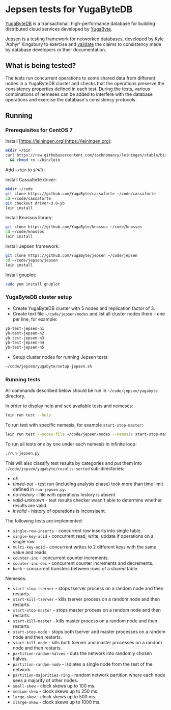 # Jepsen tests for YugaByteDB

[YugaByteDB](https://github.com/YugaByte/yugabyte-db) is a transactional, high-performance database for building distributed cloud services developed by [YugaByte](http://www.yugabyte.com).

[Jepsen](https://github.com/aphyr/jepsen) is a testing framework for networked
databases, developed by Kyle 'Aphyr' Kingsbury to exercise and
[validate](https://jepsen.io) the claims to consistency made by database
developers or their documentation.

## What is being tested?

The tests run concurrent operations to some shared data from different nodes in a YugaByteDB cluster and checks that
the operations preserve the consistency properties defined in each test. During the tests, various combinations of
nemeses can be added to interfere with the database operations and exercise the database's consistency protocols.

## Running

### Prerequisites for CentOS 7

Install [https://leiningen.org](https://leiningen.org):
```bash
mkdir ~/bin
curl https://raw.githubusercontent.com/technomancy/leiningen/stable/bin/lein -o /home/centos/bin/lein \
  && chmod +x ~/bin/lein
```

Add `~/bin` to `$PATH`. 

Install Cassaforte driver:
```bash
mkdir ~/code
git clone https://github.com/YugaByte/cassaforte ~/code/cassaforte
cd ~/code/cassaforte
git checkout driver-3.0-yb
lein install
```
Install Knossos library:
```bash
git clone https://github.com/YugaByte/knossos ~/code/knossos
cd ~/code/knossos
lein install
```
Install Jepsen framework:
```bash
git clone https://github.com/YugaByte/jepsen ~/code/jepsen
cd ~/code/jepsen/jepsen
lein install
```
Install gnuplot:
```bash
sudo yum install gnuplot
```

### YugaByteDB cluster setup

- Create YugaByteDB cluster with 5 nodes and replication factor of 3.
- Create text file `~/code/jepsen/nodes` and list all cluster nodes there - one per line, for example:
```bash
yb-test-jepsen-n1
yb-test-jepsen-n2
yb-test-jepsen-n3
yb-test-jepsen-n4
yb-test-jepsen-n5
```
- Setup cluster nodes for running Jepsen tests:
```bash
~/code/jepsen/yugabyte/setup-jepsen.sh
```

### Running tests

All commands described below should be run in `~/code/jepsen/yugabyte` directory.

In order to display help and see available tests and nemeses:
```bash
lein run test --help
```

To run test with specific nemesis, for example `start-stop-master`:
```bash
lein run test --nodes-file ~/code/jepsen/nodes --nemesis start-stop-master
```

To run all tests one by one under each nemesis in infinite loop:
```bash
./run-jepsen.py
```

This will also classify test results by categories and put them into `~/code/jepsen/yugabyte/results-sorted` 
sub-directories:
- *ok*
- *timed-out* - test run (including analysis phase) took more than time limit defined in `run-jepsen.py`.
- *no-history* - file with operations history is absent.
- *valid-unknown* - test results checker wasn't able to determine whether results are valid. 
- *invalid* - history of operations is inconsisent.

The following tests are implemented:

- `single-row-inserts` - concurrent row inserts into single table.
- `single-key-acid` - concurrent read, write, update if operations on a single row.
- `multi-key-acid` - concurrent writes to 2 different keys with the same value and reads.
- `counter-inc` - concurrent counter increments.
- `counter-inc-dec` - concurrent counter increments and decrements.
- `bank` - concurrent transfers between rows of a shared table.

Nemeses:

- `start-stop-tserver` - stops tserver process on a random node and then restarts.
- `start-kill-tserver` - kills tserver process on a random node and then restarts.
- `start-stop-master` - stops master process on a random node and then restarts.
- `start-kill-master` - kills master process on a random node and then restarts.
- `start-stop-node` - stops both tserver and master processes on a random node and then restarts.
- `start-kill-node` - kills both tserver and master processes on a random node and then restarts.
- `partition-random-halves` - cuts the network into randomly chosen halves.
- `partition-random-node` - isolates a single node from the rest of the network.
- `partition-majorities-ring` - random network partition where each node sees a majority of other nodes.
- `small-skew` - clock skews up to 100 ms.
- `medium-skew` - clock skews up to 250 ms.
- `large-skew` - clock skews up to 500 ms.
- `xlarge-skew` - clock skews up to 1000 ms.
